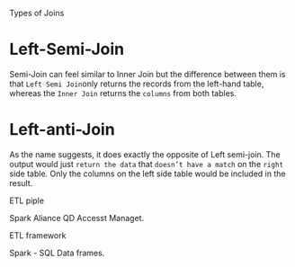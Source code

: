 
Types of Joins 

# Left-Semi-Join

Semi-Join can feel similar to Inner Join but the difference between them is that `Left Semi Join`only returns the records from the left-hand table, whereas the `Inner Join` returns the `columns` from both tables.

# Left-anti-Join

As the name suggests, it does exactly the opposite of Left semi-join. The output would just `return the data` that `doesn’t have a match` on the `right` side table. Only the columns on the left side table would be included in the result.


ETL piple 

Spark Aliance QD 
Accesst Managet. 

ETL framework  

Spark - SQL Data frames. 
<!--stackedit_data:
eyJoaXN0b3J5IjpbMjQwMjcxNjAzLC0zNDIyMDQ5NDFdfQ==
-->
